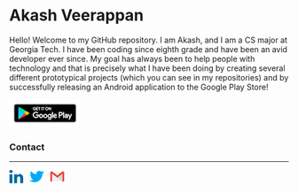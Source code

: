 # Akash Veerappan

Hello! Welcome to my GitHub repository. I am Akash, and I am a CS major at Georgia Tech. I have been coding since eighth grade and have been an avid developer ever since. My goal has always been to help people with technology and that is precisely what I have been doing by creating several different prototypical projects (which you can see in my repositories) and by successfully releasing an Android application to the Google Play Store! 

[![Play Store](playstore.png)](https://play.google.com/store/apps/details?id=shush.android.app&hl=en_US)


### Contact
------------

[![LinkedIn](linkedin-2.png)](https://www.linkedin.com/in/akash-palaniappan-veerappan-4760a4164/) &nbsp; [![Twitter](twitter.png)](https://twitter.com/akashpl2002) &nbsp; [![Gmail](gmail.png)](mailto:akashpalaniappan@gmail.com)
 
